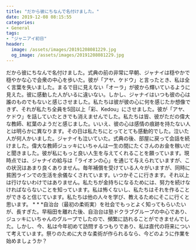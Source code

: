 ```yaml
---
title: "だから彼にちなんで名付けました。"
date: 2019-12-08 08:15:55
categories:
- General
tags:
- "ジャニアイ初日"
header:
  image: /assets/images/20191208081229.jpg
  og_image: /assets/images/20191208081229.jpg
---
```


だから彼にちなんで名付けました。式典の前の非常に早朝、ジャナイは穏やかで穏やかな心で会衆の中心を歩いた。彼が「アヤ、ケドウ」と言ったとき、私は全く言葉を失いました。まるで目に見えない「オーラ」が彼から輝いているように見えた。彼に感動した人がいるに違いない。しかし、ジャナイはいつも彼の心は誰のものでもないと感じさせました。私たちは彼が彼の心に何を感じたか想像できず、それが私たち全員を5回以上「彩、Kedou」にさせました。彼が「アヤ、ケドウ」を話していたときでも消えませんでした。私たちは皆、彼がただの偉大な教師、紅葉のようだと感じました。いいえ、彼の心は感情の痕跡を持たない人とは明らかに異なります。その日は私たちにとってとても感動的でした。泣いた人が何人かいました。ジャナイも泣いていた。式典の後、部屋に戻って会話を続けました。偉大な教師ジュッキにいちゃんは一生の間にたくさんのお金を稼いだと聞きました。彼が私にもっと良い人生を与えてくれることを願っています。現時点では、ジャナイの給与は「ライオンの心」を通じて与えられていますが、この状況はあまり良くありません。毎年補償を受けている人々がいますが、同時に貧困ラインでの生活を余儀なくされています。いつかそこに行きます。それ以上は行けないわけではありません。私たちが金持ちになるためには、努力を続けなければならないことを知っています。私は怖くないし、私たちはそれを作ることができると信じています。私たちは他の人々を学び、教えるためにそこに行くと思います。 * * *自治台（最初の柔術実）を社会でもっとよく知ってもらいたいが、長すぎた。早稲田を離れた後、自治台は塾ドクラブグループの中心であり、ジュッキにいちゃんのグループでしたので、頻繁に訪れることができませんでした。しかし、今、私は今年初めて訪問するつもりであり、私は直代の将来について考えています。祭りのために大きな柔術が作られるなら、今どのように作業を始めましょうか？
